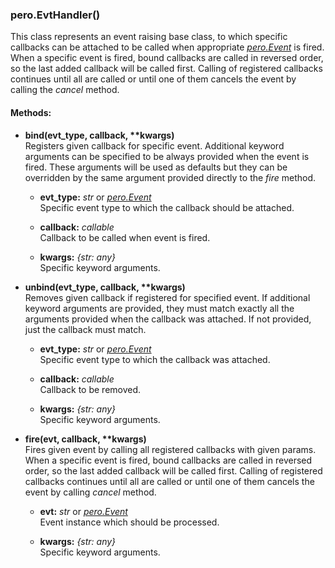 ### pero.EvtHandler()

This class represents an event raising base class, to which specific callbacks can be attached to be called when
appropriate *[pero.Event](event.md)* is fired. When a specific event is fired, bound callbacks are called in reversed
order, so the last added callback will be called first. Calling of registered callbacks continues until all are called
or until one of them cancels the event by calling the *cancel* method.


#### Methods:


- **bind(evt_type, callback, \*\*kwargs)**  
  Registers given callback for specific event. Additional keyword arguments can be specified to be always provided when
  the event is fired. These arguments will be used as defaults but they can be overridden by the same argument provided
  directly to the *fire* method.

    - **evt_type:** *str* or *[pero.Event](event.md)*  
    Specific event type to which the callback should be attached.

    - **callback:** *callable*  
    Callback to be called when event is fired.

    - **kwargs:** *{str: any}*  
    Specific keyword arguments.


- **unbind(evt_type, callback, \*\*kwargs)**  
  Removes given callback if registered for specified event. If additional keyword arguments are provided, they must
  match exactly all the arguments provided when the callback was attached. If not provided, just the callback must
  match.

    - **evt_type:** *str* or *[pero.Event](event.md)*  
    Specific event type to which the callback was attached.

    - **callback:** *callable*  
    Callback to be removed.

    - **kwargs:** *{str: any}*  
    Specific keyword arguments.


- **fire(evt, callback, \*\*kwargs)**  
  Fires given event by calling all registered callbacks with given params. When a specific event is fired, bound
  callbacks are called in reversed order, so the last added callback will be called first. Calling of registered
  callbacks continues until all are called or until one of them cancels the event by calling *cancel* method.

    - **evt:** *str* or *[pero.Event](event.md)*  
    Event instance which should be processed.

    - **kwargs:** *{str: any}*  
    Specific keyword arguments.
